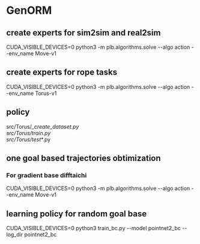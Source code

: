 # GenORM

## create experts for sim2sim and real2sim
CUDA_VISIBLE_DEVICES=0 python3 -m plb.algorithms.solve --algo action --env_name Move-v1

## create experts for rope tasks
CUDA_VISIBLE_DEVICES=0 python3 -m plb.algorithms.solve --algo action --env_name Torus-v1

## policy
src/Torus/*_create_dataset.py  
src/Torus/*_train_*.py  
src/Torus/*_test_*.py  


## one goal based trajectories obtimization
### For gradient base difftaichi  
CUDA_VISIBLE_DEVICES=0 python3 -m plb.algorithms.solve --algo action --env_name Move-v1

## learning policy for random goal base
CUDA_VISIBLE_DEVICES=0 python3 train_bc.py --model pointnet2_bc --log_dir pointnet2_bc

